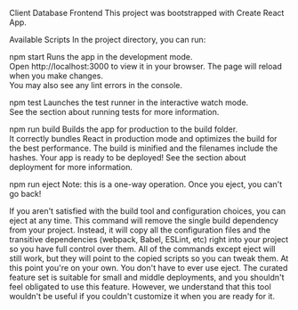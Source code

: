 Client Database Frontend
This project was bootstrapped with Create React App.

Available Scripts
In the project directory, you can run:

npm start
Runs the app in the development mode.\
Open http://localhost:3000 to view it in your browser.
The page will reload when you make changes.\
You may also see any lint errors in the console.

npm test
Launches the test runner in the interactive watch mode.\
See the section about running tests for more information.

npm run build
Builds the app for production to the build folder.\
It correctly bundles React in production mode and optimizes the build for the best performance.
The build is minified and the filenames include the hashes.
Your app is ready to be deployed!
See the section about deployment for more information.

npm run eject
Note: this is a one-way operation. Once you eject, you can't go back!

If you aren't satisfied with the build tool and configuration choices, you can eject at any time.
This command will remove the single build dependency from your project.
Instead, it will copy all the configuration files and the transitive dependencies (webpack, Babel, ESLint, etc) right into your project so you have full control over them.
All of the commands except eject will still work, but they will point to the copied scripts so you can tweak them.
At this point you're on your own.
You don't have to ever use eject.
The curated feature set is suitable for small and middle deployments, and you shouldn't feel obligated to use this feature.
However, we understand that this tool wouldn't be useful if you couldn't customize it when you are ready for it.
